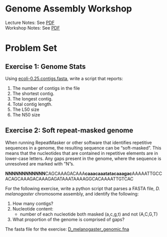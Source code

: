 # Genome Assembly Workshop

Lecture Notes: See [PDF](Triant_GenomeAssembly_PFB_2023.pdf)  
Workshop Notes: See [PDF](Triant_AssemblyWorkshop_PFB2023.pdf)


# Problem Set

## Exercise 1: Genome Stats

Using [ecoli-0.25.contigs.fasta](ecoli_0.25.contigs.fasta), write a script that reports:

1. The number of contigs in the file
2. The shortest contig.
3. The longest contig.
4. Total contig length.
5. The L50 size
6. The N50 size

## Exercise 2: Soft repeat-masked genome

When running RepeatMasker or other software that identifies repetitive sequences in a genome, the resulting sequence can be “soft-masked”. This means that the nucleotides that are contained in repetitive elements are in lower-case letters. Any gaps present in the genome, where the sequence is unresolved are marked with ”N”s.

**NNNNNNNNNNNN**CAGCAAAGACAAA**caaacaaatatacaaagac**AAAAATTGCCACAGCAAAGACAAAGAGATAAATAAAAGGCACAAAATTGTCAC

For the following exercise, write a python script that parses a FASTA file, _D. melanogaster_ chromosome assembly, and identify the following:
 1. How many contigs?
 2. Nucleotide content:
    - number of each nucleotide both masked (a,c,g,t) and not (A,C,G,T)
 3. What proportion of the genome is comprised of gaps?

The fasta file for the exercise: 
[D_melanogaster_genomic.fna](D_melanogaster_genomic.fna)




